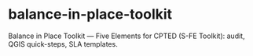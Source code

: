 # balance-in-place-toolkit
Balance in Place Toolkit — Five Elements for CPTED (S-FE Toolkit): audit, QGIS quick-steps, SLA templates.
